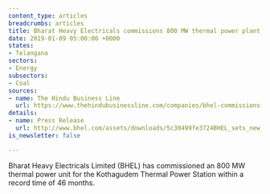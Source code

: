 ```yaml
---
content_type: articles
breadcrumbs: articles
title: Bharat Heavy Electricals commissions 800 MW thermal power plant in Telangana
date: 2019-01-09 05:00:00 +0000
states:
- Telangana
sectors:
- Energy
subsectors:
- Coal
sources:
- name: The Hindu Business Line
  url: https://www.thehindubusinessline.com/companies/bhel-commissions-800-mw-supercritical-thermal-plant-in-telangana-in-record-time/article25925916.ece
details:
- name: Press Release
  url: http://www.bhel.com/assets/downloads/5c30499fe3724BHEL_sets_new_benchmark__Commissions_800_MW_supercritical_thermal_plant_in_record_time.pdf
is_newsletter: false

---
```

Bharat Heavy Electricals Limited (BHEL) has commissioned an 800 MW thermal power unit for the Kothagudem Thermal Power Station within a record time of 46 months.
